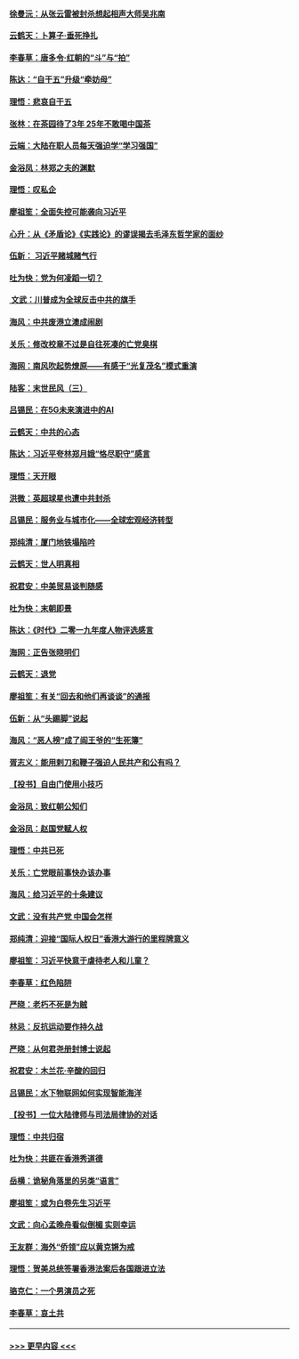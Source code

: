 #### [徐曼沅：从张云雷被封杀想起相声大师吴兆南](../pages/nsc993/n11741816.md?t=12242333) 
#### [云鹤天：卜算子‧垂死挣扎](../pages/nsc993/n11739956.md?t=12242333) 
#### [李春草：唐多令‧红朝的“斗”与“拍”](../pages/nsc993/n11739830.md?t=12242333) 
#### [陈达：“自干五”升级“牵妨母”](../pages/nsc993/n11739724.md?t=12242333) 
#### [理悟：悲哀自干五](../pages/nsc993/n11739547.md?t=12242333) 
#### [张林：在茶园待了3年 25年不敢喝中国茶](../pages/nsc993/n11739240.md?t=12242333) 
#### [云端：大陆在职人员每天强迫学“学习强国”](../pages/nsc993/n11738735.md?t=12242333) 
#### [金浴凤：林郑之夫的渊默](../pages/nsc993/n11737735.md?t=12242333) 
#### [理悟：叹私企](../pages/nsc993/n11737715.md?t=12242333) 
#### [廖祖笙：全面失控可能袭向习近平](../pages/nsc993/n11737704.md?t=12242333) 
#### [心升：从《矛盾论》《实践论》的谬误揭去毛泽东哲学家的面纱](../pages/nsc993/n11736962.md?t=12242333) 
#### [伍新： 习近平赌城赌气行](../pages/nsc993/n11736929.md?t=12242333) 
#### [吐为快：党为何凌蹈一切？](../pages/nsc993/n11736915.md?t=12242333) 
#### [ 文武：川普成为全球反击中共的旗手](../pages/nsc993/n11736882.md?t=12242333) 
#### [海风：中共废港立澳成闹剧](../pages/nsc993/n11735857.md?t=12242333) 
#### [关乐：修改校章不过是自往死凑的亡党臭棋](../pages/nsc993/n11735097.md?t=12242333) 
#### [海网：南风吹起势燎原——有感于“光复茂名”模式重演](../pages/nsc993/n11732308.md?t=12242333) 
#### [陆客：末世民风（三）](../pages/nsc993/n11732211.md?t=12242333) 
#### [吕锡民：在5G未来演进中的AI](../pages/nsc993/n11730010.md?t=12242333) 
#### [云鹤天：中共的心态](../pages/nsc993/n11729906.md?t=12242333) 
#### [陈达：习近平夸林郑月娥“恪尽职守”感言](../pages/nsc993/n11729881.md?t=12242333) 
#### [理悟：天开眼](../pages/nsc993/n11729699.md?t=12242333) 
#### [洪微：英超球星也遭中共封杀](../pages/nsc993/n11727243.md?t=12242333) 
#### [吕锡民：服务业与城市化——全球宏观经济转型](../pages/nsc993/n11725845.md?t=12242333) 
#### [郑纯清：厦门地铁塌陷吟](../pages/nsc993/n11725813.md?t=12242333) 
#### [云鹤天：世人明真相](../pages/nsc993/n11725621.md?t=12242333) 
#### [祝君安：中美贸易谈判随感](../pages/nsc993/n11725609.md?t=12242333) 
#### [吐为快：末朝即景](../pages/nsc993/n11723365.md?t=12242333) 
#### [陈达：《时代》二零一九年度人物评选感言](../pages/nsc993/n11723337.md?t=12242333) 
#### [海网：正告张晓明们](../pages/nsc993/n11723228.md?t=12242333) 
#### [云鹤天：退党](../pages/nsc993/n11723056.md?t=12242333) 
#### [廖祖笙：有关“回去和他们再谈谈”的通报](../pages/nsc993/n11722442.md?t=12242333) 
#### [伍新：从“头踢脚”说起](../pages/nsc993/n11722429.md?t=12242333) 
#### [海风：“恶人榜”成了阎王爷的“生死簿”](../pages/nsc993/n11722272.md?t=12242333) 
#### [胥志义：能用剌刀和鞭子强迫人民共产和公有吗？](../pages/nsc993/n11720569.md?t=12242333) 
#### [【投书】自由门使用小技巧](../pages/nsc993/n11720180.md?t=12242333) 
#### [金浴凤：致红朝公知们](../pages/nsc993/n11720563.md?t=12242333) 
#### [金浴凤：赵国党赋人权](../pages/nsc993/n11720533.md?t=12242333) 
#### [理悟：中共已死](../pages/nsc993/n11720233.md?t=12242333) 
#### [关乐：亡党眼前事快办该办事](../pages/nsc993/n11719160.md?t=12242333) 
#### [海风：给习近平的十条建议](../pages/nsc993/n11717616.md?t=12242333) 
#### [文武：没有共产党 中国会怎样](../pages/nsc993/n11717584.md?t=12242333) 
#### [郑纯清：迎接“国际人权日”香港大游行的里程牌意义](../pages/nsc993/n11717417.md?t=12242333) 
#### [廖祖笙：习近平快意于虐待老人和儿童？](../pages/nsc993/n11715313.md?t=12242333) 
#### [李春草：红色陷阱](../pages/nsc993/n11715029.md?t=12242333) 
#### [严晓：老朽不死是为贼](../pages/nsc993/n11712910.md?t=12242333) 
#### [林忌：反抗运动要作持久战](../pages/nsc993/n11712623.md?t=12242333) 
#### [严晓：从何君尧册封博士说起](../pages/nsc993/n11712465.md?t=12242333) 
#### [祝君安：木兰花·辛酸的回归](../pages/nsc993/n11712381.md?t=12242333) 
#### [吕锡民：水下物联网如何实现智能海洋](../pages/nsc993/n11711158.md?t=12242333) 
#### [【投书】一位大陆律师与司法局律协的对话](../pages/nsc993/n11709675.md?t=12242333) 
#### [理悟：中共归宿](../pages/nsc993/n11710059.md?t=12242333) 
#### [吐为快：共匪在香港秀道德](../pages/nsc993/n11709979.md?t=12242333) 
#### [岳横：诡秘角落里的另类“语言”](../pages/nsc993/n11709792.md?t=12242333) 
#### [廖祖笙：或为白卷先生习近平](../pages/nsc993/n11708330.md?t=12242333) 
#### [文武：向心孟晚舟看似倒楣 实则幸运](../pages/nsc993/n11708236.md?t=12242333) 
#### [王友群：海外“侨领”应以黄克锵为戒](../pages/nsc993/n11706176.md?t=12242333) 
#### [理悟：贺美总统签署香港法案后各国跟进立法](../pages/nsc993/n11706853.md?t=12242333) 
#### [骆克仁：一个男演员之死](../pages/nsc993/n11706677.md?t=12242333) 
#### [李春草：哀土共](../pages/nsc993/n11706255.md?t=12242333) 

----
#### [ >>> 更早内容 <<< ](../indexes/nsc993-earlier.md)
